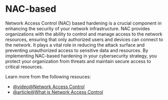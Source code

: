 # NAC-based

Network Access Control (NAC) based hardening is a crucial component in enhancing the security of your network infrastructure. NAC provides organizations with the ability to control and manage access to the network resources, ensuring that only authorized users and devices can connect to the network. It plays a vital role in reducing the attack surface and preventing unauthorized access to sensitive data and resources. By implementing NAC-based hardening in your cybersecurity strategy, you protect your organization from threats and maintain secure access to critical resources.

Learn more from the following resouces:

- [@video@Network Access Control](https://www.youtube.com/watch?v=hXeFJ05J4pQ)
- [@article@What is Network Access Control](https://www.fortinet.com/resources/cyberglossary/what-is-network-access-control)
